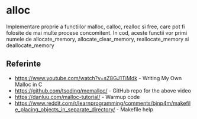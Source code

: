 # alloc

Implementare proprie a functiilor malloc, calloc, realloc si free, care pot fi folosite de mai multe procese concomitent.
In cod, aceste functii vor primi numele de allocate_memory, allocate_clear_memory, reallocate_memory si deallocate_memory

## Referinte

- https://www.youtube.com/watch?v=sZ8GJ1TiMdk - Writing My Own Malloc in C
- https://github.com/tsoding/memalloc/ - GitHub repo for the above video
- https://danluu.com/malloc-tutorial/ - Warmup code
- https://www.reddit.com/r/learnprogramming/comments/bjnp4m/makefile_placing_objects_in_separate_directory/ - Makefile help